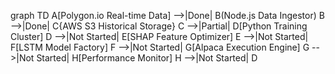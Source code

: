graph TD
    A[Polygon.io Real-time Data] -->|Done| B(Node.js Data Ingestor)
    B -->|Done| C{AWS S3 Historical Storage}
    C -->|Partial| D[Python Training Cluster]
    D -->|Not Started| E[SHAP Feature Optimizer]
    E -->|Not Started| F[LSTM Model Factory]
    F -->|Not Started| G[Alpaca Execution Engine]
    G -->|Not Started| H[Performance Monitor]
    H -->|Not Started| D

